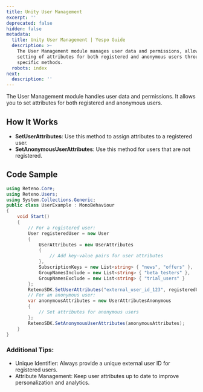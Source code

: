 ```yaml
---
title: Unity User Management
excerpt: ''
deprecated: false
hidden: false
metadata:
  title: Unity User Management | Yespo Guide
  description: >-
    The User Management module manages user data and permissions, allowing the
    setting of attributes for both registered and anonymous users through
    specific methods.
  robots: index
next:
  description: ''
---
```

The User Management module handles user data and permissions. It allows you to set attributes for both registered and anonymous users.

## How It Works

* **SetUserAttributes**: Use this method to assign attributes to a registered user.
* **SetAnonymousUserAttributes**: Use this method for users that are not registered.

## Code Sample

```csharp
using Reteno.Core;
using Reteno.Users;
using System.Collections.Generic;
public class UserExample : MonoBehaviour
{
    void Start()
    {
        // For a registered user:
        User registeredUser = new User
        {
            UserAttributes = new UserAttributes
            {
                // Add key-value pairs for user attributes
            },
            SubscriptionKeys = new List<string> { "news", "offers" },
            GroupNamesInclude = new List<string> { "beta_testers" },
            GroupNamesExclude = new List<string> { "trial_users" }
        };
        RetenoSDK.SetUserAttributes("external_user_id_123", registeredUser);
        // For an anonymous user:
        var anonymousAttributes = new UserAttributesAnonymous
        {
            // Set attributes for anonymous users
        };
        RetenoSDK.SetAnonymousUserAttributes(anonymousAttributes);
    }
}
```

### Additional Tips:

* Unique Identifier: Always provide a unique external user ID for registered users.
* Attribute Management: Keep user attributes up to date to improve personalization and analytics.
